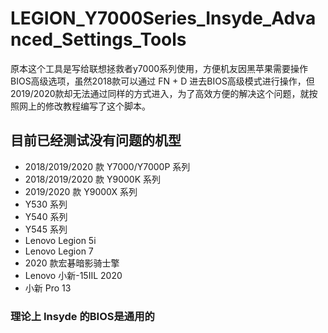 # LEGION_Y7000Series_Insyde_Advanced_Settings_Tools
原本这个工具是写给联想拯救者y7000系列使用，方便机友因黑苹果需要操作BIOS高级选项，虽然2018款可以通过 FN + D 进去BIOS高级模式进行操作，但2019/2020款却无法通过同样的方式进入，为了高效方便的解决这个问题，就按照网上的修改教程编写了这个脚本。

## 目前已经测试没有问题的机型
* 2018/2019/2020 款 Y7000/Y7000P 系列
* 2018/2019/2020 款 Y9000K 系列
* 2019/2020 款 Y9000X 系列
* Y530 系列
* Y540 系列
* Y545 系列
* Lenovo Legion 5i
* Lenovo Legion 7
* 2020 款宏碁暗影骑士擎
* Lenovo 小新-15IIL 2020
* 小新 Pro 13

### 理论上 Insyde 的BIOS是通用的
